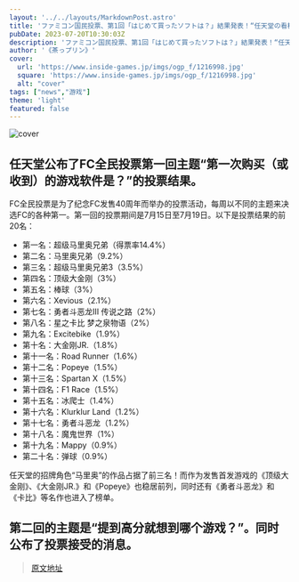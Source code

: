 ```yaml
---
layout: '../../layouts/MarkdownPost.astro'
title: 'ファミコン国民投票、第1回「はじめて買ったソフトは？」結果発表！“任天堂の看板キャラ”がTOP3独占'
pubDate: 2023-07-20T10:30:03Z
description: 'ファミコン国民投票、第1回「はじめて買ったソフトは？」結果発表！“任天堂の看板キャラ”がTOP3独占'
author: '《茶っプリン》'
cover:
  url: 'https://www.inside-games.jp/imgs/ogp_f/1216998.jpg'
  square: 'https://www.inside-games.jp/imgs/ogp_f/1216998.jpg'
  alt: "cover"
tags: ["news","游戏"]
theme: 'light'
featured: false
---
```


![cover](https://www.inside-games.jp/imgs/ogp_f/1216998.jpg)

## 任天堂公布了FC全民投票第一回主题“第一次购买（或收到）的游戏软件是？”的投票结果。

FC全民投票是为了纪念FC发售40周年而举办的投票活动，每周以不同的主题来决选FC的各种第一。第一回的投票期间是7月15日至7月19日。以下是投票结果的前20名：

- 第一名：超级马里奥兄弟（得票率14.4%）
- 第二名：马里奥兄弟（9.2%）
- 第三名：超级马里奥兄弟3（3.5%）
- 第四名：顶级大金刚（3%）
- 第五名：棒球（3%）
- 第六名：Xevious（2.1%）
- 第七名：勇者斗恶龙III 传说之路（2%）
- 第八名：星之卡比 梦之泉物语（2%）
- 第九名：Excitebike（1.9%）
- 第十名：大金刚JR.（1.8%）
- 第十一名：Road Runner（1.6%）
- 第十二名：Popeye（1.5%）
- 第十三名：Spartan X（1.5%）
- 第十四名：F1 Race（1.5%）
- 第十五名：冰爬士（1.4%）
- 第十六名：Klurklur Land（1.2%）
- 第十七名：勇者斗恶龙（1.2%）
- 第十八名：魔鬼世界（1%）
- 第十九名：Mappy（0.9%）
- 第二十名：弹球（0.9%）

任天堂的招牌角色“马里奥”的作品占据了前三名！而作为发售首发游戏的《顶级大金刚》、《大金刚JR.》和《Popeye》也稳居前列，同时还有《勇者斗恶龙》和《卡比》等名作也进入了榜单。

## 第二回的主题是“提到高分就想到哪个游戏？”。同时公布了投票接受的消息。

>[原文地址](https://www.inside-games.jp/article/2023/07/20/147303.html)  